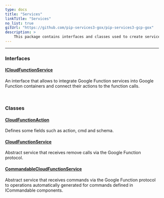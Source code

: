 ```yaml
---
type: docs
title: "Services"
linkTitle: "Services"
no_list: true
gitUrl: "https://github.com/pip-services3-gox/pip-services3-gcp-gox"
description: >
    This package contains interfaces and classes used to create services that do operations via the Google Function protocol.
---
```

---

<div class="module-body"> 


### Interfaces

#### [ICloudFunctionService](icloud_function_service)
An interface that allows to integrate Google Function services into Google Function containers and connect their actions to the function calls.

<br>

### Classes

#### [CloudFunctionAction](cloud_function_action)
Defines some fields such as action, cmd and schema.


#### [CloudFunctionService](cloud_function_service)
Abstract service that receives remove calls via the Google Function protocol.

#### [CommandableCloudFunctionService](commandable_cloud_function_service)
Abstract service that receives commands via the Google Function protocol to operations automatically generated for commands defined in ICommandable components.


</div>

